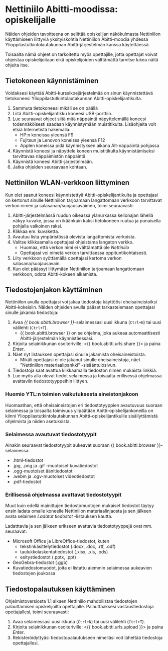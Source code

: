 # Nettiniilo Abitti-moodissa: opiskelijalle

Näiden ohjeiden tavoitteena on selittää opiskelijan näkökulmasta Nettiniilon käyttämiseen liittyviä yksityiskohtia Nettiniilon Abitti-moodia yhdessa Ylioppilastutkintolautakunnan Abitti-järjestelmän kanssa käytettäessä.

Toisaalta nämä ohjeet on tarkoitettu myös opettajille, jotta opettajat voivat ohjeistaa opiskelijoitaan eikä opiskelijoiden välttämättä tarvitse lukea näitä ohjeita itse. 

## Tietokoneen käynnistäminen

Voidaksesi käyttää Abitti-kurssikoejärjestelmää on sinun käynnistettävä tietokoneesi Ylioppilastutkintolautakunnan Abitti-opiskelijantikulta.

1. Sammuta tietokoneesi mikäli se on päällä
2. Liitä Abitti-opiskelijantikku koneesi USB-porttiin.
3. Lue seuraavat ohjeet siitä mitä näppäintä näpyttelemällä koneesi todennäköisesti saadaan käynnistymään muistitikulta. Lisäohjeita voit etsiä Internetistä hakemalla:
	- HP:n koneissa yleensä F9
	- Fujitsun ja Lenovon koneissa yleensä F12
	- Applen koneissa pidä käynnistyksen aikana Alt-näppäintä pohjassa
4. Käynnistä koneesi ja näpyttele koneen muistitikulta käynnistämiseksi tarvittavaa näppäimistön näppäintä.
5. Käynnistä koneesi Abitti-järjestelmään.
6. Jatka ohjeiden seuraavaan kohtaan.

## Nettiniilon WLAN-verkkoon liittyminen

Kun olet saanut koneesi käynnistettyä Abitti-opiskelijantikulta ja opettajasi on kertonut sinulle Nettiniilon tarjoamaan langattomaan verkkoon tarvittavat verkon nimen ja salasanan/suojausavaimen, toimi seuraavasti:

1. Abitti-järjestelmässä ruudun oikeassa ylänurkassa kellonajan lähellä näkyy kuvake, jossa on ikäänkuin kaksi tietokoneen ruutua ja punaisella pohjalla valkoinen raksi.
2. Klikkaa em. kuvaketta.
3. Avautuu lista ympäristössä olevista langattomista verkoista.
4. Valitse klikkaamalla opettajasi ohjeistama langaton verkko.
	- Huomaa, että verkon nimi ei välttämättä ole *Nettiniilo*
	- Opettajasi voi nimetä verkon tarvittaessa oppituntikohtaisesti.
5. Liity verkkoon syöttämällä opettajasi kertoma verkon salasana/suojausavain.
6. Kun olet päässyt liittymään Nettiniilon tarjoamaan langattomaan verkkoon, odota Abitti-kokeen alkamista.


## Tiedostojenjakon käyttäminen

Nettiniilon avulla opettajasi voi jakaa tiedostoja käyttöösi oheisaineistoiksi Abitti-kokeisiin. Näiden ohjeiden avulla pääset tarkastelemaan opettajasi sinulle jakamia tiedostoja:

1. Avaa *{{ book.abitti.browser }}*-selaimessasi uusi ikkuna (`Ctrl+N`) tai uusi välilehti (`Ctrl+T`).
	- {{ book.abitti.browser }} on se ohjelma, joka aukeaa automaattisesti Abitti-järjestelmän käynnistäessäsi.
2. Kirjoita selainikkunan osoiteriville: <{{ book.abitti.urls.share }}> ja paina *Enter*.
3. Näet nyt listauksen opettajasi sinulle jakamista oheisaineistoista.
	- Mikäli opettajasi ei ole jakanut sinulle oheisaineistoja, näet "Nettiniilon materiaalipankki" -sisääntulosivun.
4. Tiedostoja saat avattua klikkaamalla tiedoston nimen mukaista linkkiä.
5. Lue myös alla olevat tiedot selaimessa ja toisaalta erillisessä ohjelmassa avattaviin tiedostotyyppeihin liittyen.

### Huomio YTL:n toimien vaikutuksesta aineistonjakoon

Huomaathan, että oheisaineistojen eri tiedostotyyppien avautuvuus suoraan selaimessa ja toisaalta toimivuus ylipäätään Abitti-opiskelijankoneilla on kiinni Ylioppilastutkintolautakunnan Abitti-opiskelijantikuille sisällyttämistä ohjelmista ja niiden asetuksista.

### Selaimessa avautuvat tiedostotyypit

Ainakin seuraavat tiedostotyypit aukeavat suoraan {{ book.abitti.browser }}-selaimessa:

- .html-tiedostot
- .jpg, .png ja .gif -muotoiset kuvatiedostot
- .ogg-muotoiset äänitiedostot
- .webm ja .ogv-muotoiset videotiedostot
- .pdf-tiedostot

### Erillisessä ohjelmassa avattavat tiedostotyypit

Muut kuin edellä mainittujen tiedostomuotojen mukaiset tiedostot täytyy ensin ladata omalle koneelle Nettiniilon materiaalinjaosta ja sen jälkeen avata selaimen *Ladatut tiedostot* -listauksen kautta.

Ladatttavia ja sen jälkeen erikseen avattavia tiedostotyyppejä ovat mm. seuraavat:

- Microsoft Office ja LibreOffice-tiedostot, kuten
	- tekstinkäsittelytiedostot (.docx, .doc, .rtf, .odf)
	- taulukkolaskentatiedostot (.xlsx, .xls, .ods)
	- esitystiedostot (.pptx, .ppt)
- GeoGebra-tiedostot (.ggb)
- Kuvatiedostomuodot, joita ei listattu aiemmin selaimessa aukeavien tiedostojen joukossa


## Tiedostopalautuksen käyttäminen

Ohjelmistoversiosta 1.1 alkaen Nettiniilo mahdollistaa tiedostojen palauttamisen opiskelijoilta opettajalle. Palauttaaksesi vastaustiedostoja opettajallesi, toimi seuraavasti:

1. Avaa selaimessasi uusi ikkuna (`Ctrl+N`) tai uusi välilehti (`Ctrl+T`).
2. Kirjoita selainikkunan osoiteriville: <{{ book.abitti.urls.upload }}> ja paina *Enter*.
3. Rekisteröidyttyäsi tiedostopalautukseen nimelläsi voit lähettää tiedostoja opettajallesi.